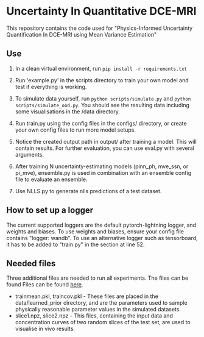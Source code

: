 # Uncertainty In Quantitative DCE-MRI
This repository contains the code used for "Physics-Informed Uncertainty Quantification In DCE-MRI using Mean Variance Estimation"

## Use
1. In a clean virtual environment, run 
 ``pip install -r requirements.txt
 ``

2. Run 'example.py' in the scripts directory to train your own model and test if everything is working.

 3. To simulate data yourself, run `python scripts/simulate.py` and `python scripts/simulate_ood.py`. You should see the resulting data including some visualisations in the /data directory.

 4. Run train.py using the config files in the configs/ directory, or create your own config files to run more model setups.

 5. Notice the created output path in output/ after training a model. This will contain results. For further evaluation, you can use eval.py with several arguments.

 6. After training N uncertainty-estimating models (pinn_ph, mve_ssn, or pi_mve), ensemble.py is used in combination with an ensemble config file to evaluate an ensemble.

 7. Use NLLS.py to generate nlls predictions of a test dataset.


 ## How to set up a logger
 The current supported loggers are the default pytorch-lightning logger, and weights and biases. To use weights and biases, ensure your config file contains "logger: wandb". To use an alternative logger such as tensorboard, it has to be added to "train.py" in the section at line 52.

 ## Needed files
Three additional files are needed to run all experiments. The files can be found Files can be found [here](https://www.dropbox.com/scl/fo/5250r4biy25gphwz5sfuf/AEsJIuFg-_-W4OH8tycTCd4?rlkey=tk0x82u7u82mqdbqb6x4eglus&st=rwe9ed7f&dl=0).
 - trainmean.pkl, traincov.pkl - These files are placed in the data/learned_prior directory, and are the parameters used to sample physically reasonable parameter values in the simulated datasets. 
 - slice1.npz, slice2.npz - This files, containing the input data and concentration curves of two random slices of the test set, are used to visualise in vivo results. 